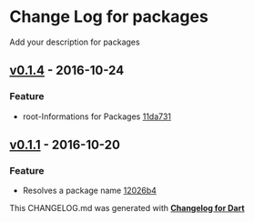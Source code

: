 # Change Log for packages
Add your description for packages

## [v0.1.4](http://github.com/mikemitterer/dart-packages/compare/v0.1.3...v0.1.4) - 2016-10-24

### Feature
* root-Informations for Packages [11da731](https://github.com/mikemitterer/dart-packages/commit/11da7313d63828ec559288ac63caa872ed9928ae)

## [v0.1.1](http://github.com/mikemitterer/dart-packages/compare/v0.1.0...v0.1.1) - 2016-10-20

### Feature
* Resolves a package name [12026b4](https://github.com/mikemitterer/dart-packages/commit/12026b47ca28dce554bb2836a7091b88deb4038c)


This CHANGELOG.md was generated with [**Changelog for Dart**](https://pub.dartlang.org/packages/changelog)
